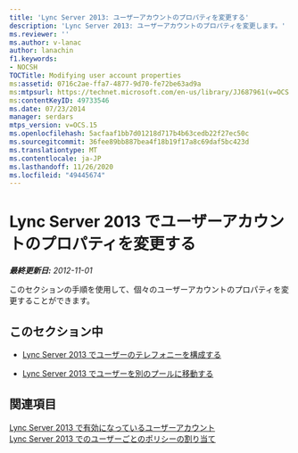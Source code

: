 ```yaml
---
title: 'Lync Server 2013: ユーザーアカウントのプロパティを変更する'
description: 'Lync Server 2013: ユーザーアカウントのプロパティを変更します。'
ms.reviewer: ''
ms.author: v-lanac
author: lanachin
f1.keywords:
- NOCSH
TOCTitle: Modifying user account properties
ms:assetid: 0716c2ae-ffa7-4877-9d70-fe72be63ad9a
ms:mtpsurl: https://technet.microsoft.com/en-us/library/JJ687961(v=OCS.15)
ms:contentKeyID: 49733546
ms.date: 07/23/2014
manager: serdars
mtps_version: v=OCS.15
ms.openlocfilehash: 5acfaaf1bb7d01218d717b4b63cedb22f27ec50c
ms.sourcegitcommit: 36fee89bb887bea4f18b19f17a8c69daf5bc423d
ms.translationtype: MT
ms.contentlocale: ja-JP
ms.lasthandoff: 11/26/2020
ms.locfileid: "49445674"
---
```

# <a name="modifying-user-account-properties-in-lync-server-2013"></a>Lync Server 2013 でユーザーアカウントのプロパティを変更する

<div data-xmlns="http://www.w3.org/1999/xhtml">

<div class="topic" data-xmlns="http://www.w3.org/1999/xhtml" data-msxsl="urn:schemas-microsoft-com:xslt" data-cs="https://msdn.microsoft.com/">

<div data-asp="https://msdn2.microsoft.com/asp">



</div>

<div id="mainSection">

<div id="mainBody">

<span> </span>

_**最終更新日:** 2012-11-01_

このセクションの手順を使用して、個々のユーザーアカウントのプロパティを変更することができます。

<div>

## <a name="in-this-section"></a>このセクション中

  - [Lync Server 2013 でユーザーのテレフォニーを構成する](lync-server-2013-configure-telephony-for-a-user.md)

  - [Lync Server 2013 でユーザーを別のプールに移動する](lync-server-2013-move-users-to-another-pool.md)

</div>

<div>

## <a name="see-also"></a>関連項目


[Lync Server 2013 で有効になっているユーザーアカウント](lync-server-2013-user-accounts-enabled-for-lync-server.md)  
[Lync Server 2013 でのユーザーごとのポリシーの割り当て](lync-server-2013-assigning-per-user-policies.md)  
  

</div>

</div>

<span> </span>

</div>

</div>

</div>

